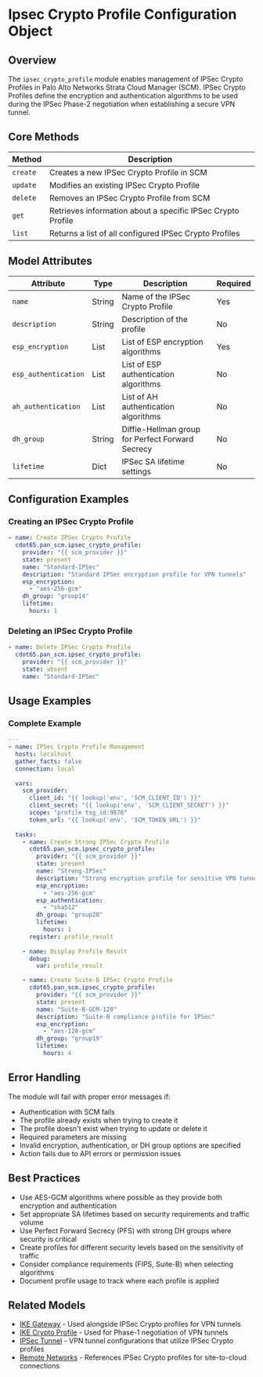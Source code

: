 # Ipsec Crypto Profile Configuration Object

## Overview

The `ipsec_crypto_profile` module enables management of IPSec Crypto Profiles in Palo Alto Networks
Strata Cloud Manager (SCM). IPSec Crypto Profiles define the encryption and authentication
algorithms to be used during the IPSec Phase-2 negotiation when establishing a secure VPN tunnel.

## Core Methods

| Method   | Description                                                 |
| -------- | ----------------------------------------------------------- |
| `create` | Creates a new IPSec Crypto Profile in SCM                   |
| `update` | Modifies an existing IPSec Crypto Profile                   |
| `delete` | Removes an IPSec Crypto Profile from SCM                    |
| `get`    | Retrieves information about a specific IPSec Crypto Profile |
| `list`   | Returns a list of all configured IPSec Crypto Profiles      |

## Model Attributes

| Attribute            | Type   | Description                                      | Required |
| -------------------- | ------ | ------------------------------------------------ | -------- |
| `name`               | String | Name of the IPSec Crypto Profile                 | Yes      |
| `description`        | String | Description of the profile                       | No       |
| `esp_encryption`     | List   | List of ESP encryption algorithms                | Yes      |
| `esp_authentication` | List   | List of ESP authentication algorithms            | No       |
| `ah_authentication`  | List   | List of AH authentication algorithms             | No       |
| `dh_group`           | String | Diffie-Hellman group for Perfect Forward Secrecy | No       |
| `lifetime`           | Dict   | IPSec SA lifetime settings                       | No       |

## Configuration Examples

### Creating an IPSec Crypto Profile

```yaml
- name: Create IPSec Crypto Profile
  cdot65.pan_scm.ipsec_crypto_profile:
    provider: "{{ scm_provider }}"
    state: present
    name: "Standard-IPSec"
    description: "Standard IPSec encryption profile for VPN tunnels"
    esp_encryption: 
      - "aes-256-gcm"
    dh_group: "group14"
    lifetime:
      hours: 1
```

### Deleting an IPSec Crypto Profile

```yaml
- name: Delete IPSec Crypto Profile
  cdot65.pan_scm.ipsec_crypto_profile:
    provider: "{{ scm_provider }}"
    state: absent
    name: "Standard-IPSec"
```

## Usage Examples

### Complete Example

```yaml
---
- name: IPSec Crypto Profile Management
  hosts: localhost
  gather_facts: false
  connection: local
  
  vars:
    scm_provider:
      client_id: "{{ lookup('env', 'SCM_CLIENT_ID') }}"
      client_secret: "{{ lookup('env', 'SCM_CLIENT_SECRET') }}"
      scope: "profile tsg_id:9876"
      token_url: "{{ lookup('env', 'SCM_TOKEN_URL') }}"
  
  tasks:
    - name: Create Strong IPSec Crypto Profile
      cdot65.pan_scm.ipsec_crypto_profile:
        provider: "{{ scm_provider }}"
        state: present
        name: "Strong-IPSec"
        description: "Strong encryption profile for sensitive VPN tunnels"
        esp_encryption: 
          - "aes-256-gcm"
        esp_authentication: 
          - "sha512"
        dh_group: "group20"
        lifetime:
          hours: 1
      register: profile_result
    
    - name: Display Profile Result
      debug:
        var: profile_result

    - name: Create Suite-B IPSec Crypto Profile
      cdot65.pan_scm.ipsec_crypto_profile:
        provider: "{{ scm_provider }}"
        state: present
        name: "Suite-B-GCM-128"
        description: "Suite-B compliance profile for IPSec"
        esp_encryption: 
          - "aes-128-gcm"
        dh_group: "group19"
        lifetime:
          hours: 4
```

## Error Handling

The module will fail with proper error messages if:

- Authentication with SCM fails
- The profile already exists when trying to create it
- The profile doesn't exist when trying to update or delete it
- Required parameters are missing
- Invalid encryption, authentication, or DH group options are specified
- Action fails due to API errors or permission issues

## Best Practices

- Use AES-GCM algorithms where possible as they provide both encryption and authentication
- Set appropriate SA lifetimes based on security requirements and traffic volume
- Use Perfect Forward Secrecy (PFS) with strong DH groups where security is critical
- Create profiles for different security levels based on the sensitivity of traffic
- Consider compliance requirements (FIPS, Suite-B) when selecting algorithms
- Document profile usage to track where each profile is applied

## Related Models

- [IKE Gateway](ike_gateway.md) - Used alongside IPSec Crypto profiles for VPN tunnels
- [IKE Crypto Profile](ike_crypto_profile.md) - Used for Phase-1 negotiation of VPN tunnels
- [IPSec Tunnel](ipsec_tunnel.md) - VPN tunnel configurations that utilize IPSec Crypto profiles
- [Remote Networks](remote_networks.md) - References IPSec Crypto profiles for site-to-cloud
  connections
